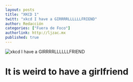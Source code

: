 ```yaml
---
layout: posts 
title: "XKCD 1"
twitt: "xkcd I have a GIRRRRLLLLLLFRIEND"
author: Redacción 
categories: ["Fuera de Foco"]
authorlink: http://ljzac.mx
published: true
---
```


![xkcd I have a GIRRRRLLLLLLFRIEND](http://i.imgur.com/Q009GpTm.png)

# It is weird to have a girlfriend

